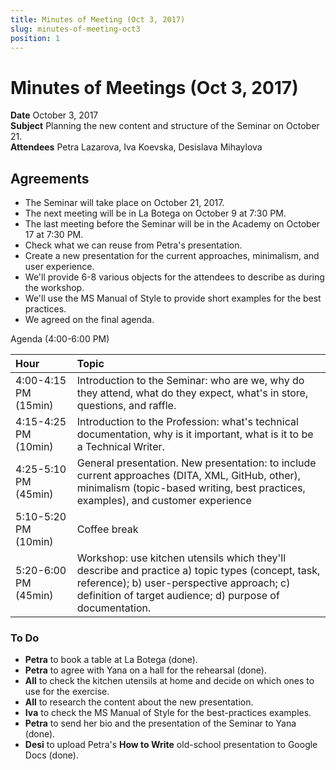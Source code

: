 ```yaml
---
title: Minutes of Meeting (Oct 3, 2017)
slug: minutes-of-meeting-oct3
position: 1
---
```


# Minutes of Meetings (Oct 3, 2017)

**Date** October 3, 2017  
**Subject** Planning the new content and structure of the Seminar on October 21.    
**Attendees** Petra Lazarova, Iva Koevska, Desislava Mihaylova

## Agreements

* The Seminar will take place on October 21, 2017.
* The next meeting will be in La Botega on October 9 at 7:30 PM.
* The last meeting before the Seminar will be in the Academy on October 17 at 7:30 PM.
* Check what we can reuse from Petra's presentation.
* Create a new presentation for the current approaches, minimalism, and user experience.
* We'll provide 6-8 various objects for the attendees to describe as during the workshop.
* We'll use the MS Manual of Style to provide short examples for the best practices.
* We agreed on the final agenda.

Agenda (4:00-6:00 PM)

|Hour                   |Topic
|:---                   |:---
|4:00-4:15 PM (15min)   |Introduction to the Seminar: who are we, why do they attend, what do they expect, what's in store, questions, and raffle.
|4:15-4:25 PM (10min)   |Introduction to the Profession: what's technical documentation, why is it important, what is it to be a Technical Writer.
|4:25-5:10 PM (45min)   |General presentation. New presentation: to include current approaches (DITA, XML, GitHub, other), minimalism (topic-based writing, best practices, examples), and customer experience    
|5:10-5:20 PM (10min)   |Coffee break
|5:20-6:00 PM (45min)   |Workshop: use kitchen utensils which they'll describe and practice a) topic types (concept, task, reference); b) user-perspective approach; c) definition of target audience; d) purpose of documentation.    

### To Do

* **Petra** to book a table at La Botega (done).
* **Petra** to agree with Yana on a hall for the rehearsal (done).
* **All** to check the kitchen utensils at home and decide on which ones to use for the exercise.
* **All** to research the content about the new presentation.
* **Iva** to check the MS Manual of Style for the best-practices examples.
* **Petra** to send her bio and the presentation of the Seminar to Yana (done).
* **Desi** to upload Petra's **How to Write** old-school presentation to Google Docs (done).
